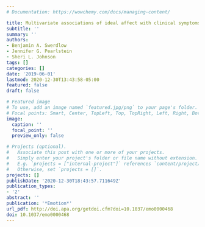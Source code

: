 ```yaml
---
# Documentation: https://wowchemy.com/docs/managing-content/

title: Multivariate associations of ideal affect with clinical symptoms
subtitle: ''
summary: ''
authors:
- Benjamin A. Swerdlow
- Jennifer G. Pearlstein
- Sheri L. Johnson
tags: []
categories: []
date: '2019-06-01'
lastmod: 2020-12-30T13:43:58-05:00
featured: false
draft: false

# Featured image
# To use, add an image named `featured.jpg/png` to your page's folder.
# Focal points: Smart, Center, TopLeft, Top, TopRight, Left, Right, BottomLeft, Bottom, BottomRight.
image:
  caption: ''
  focal_point: ''
  preview_only: false

# Projects (optional).
#   Associate this post with one or more of your projects.
#   Simply enter your project's folder or file name without extension.
#   E.g. `projects = ["internal-project"]` references `content/project/deep-learning/index.md`.
#   Otherwise, set `projects = []`.
projects: []
publishDate: '2020-12-30T18:43:57.711649Z'
publication_types:
- '2'
abstract: ''
publication: '*Emotion*'
url_pdf: http://doi.apa.org/getdoi.cfm?doi=10.1037/emo0000468
doi: 10.1037/emo0000468
---
```

